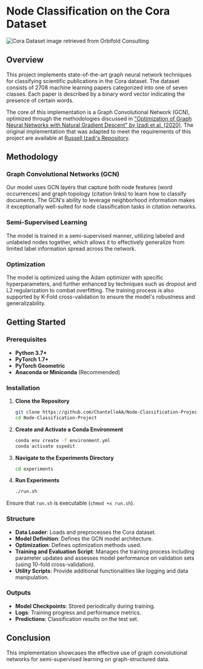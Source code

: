 # Node Classification on the Cora Dataset

![Cora Dataset image retrieved from Orbifold Consulting](https://github.com/ChantelleAA/Node-Classification-Project/assets/115734837/9e23519d-edbc-420b-bf2e-425078a42bf4)

## Overview

This project implements state-of-the-art graph neural network techniques for classifying scientific publications in the Cora dataset. The dataset consists of 2708 machine learning papers categorized into one of seven classes. Each paper is described by a binary word vector indicating the presence of certain words.

The core of this implementation is a Graph Convolutional Network (GCN), optimized through the methodologies discussed in ["Optimization of Graph Neural Networks with Natural Gradient Descent" by Izadi et al. (2020)](https://arxiv.org/pdf/2008.09624v1.pdf).  The original implementation that was adapted to meet the requirements of this project are available at [Russell Izadi's Repository](https://github.com/russellizadi/ssp).

## Methodology

### Graph Convolutional Networks (GCN)

Our model uses GCN layers that capture both node features (word occurrences) and graph topology (citation links) to learn how to classify documents. The GCN's ability to leverage neighborhood information makes it exceptionally well-suited for node classification tasks in citation networks.

### Semi-Supervised Learning

The model is trained in a semi-supervised manner, utilizing labeled and unlabeled nodes together, which allows it to effectively generalize from limited label information spread across the network.

### Optimization

The model is optimized using the Adam optimizer with specific hyperparameters, and further enhanced by techniques such as dropout and L2 regularization to combat overfitting. The training process is also supported by K-Fold cross-validation to ensure the model's robustness and generalizability.

## Getting Started

### Prerequisites

- **Python 3.7+**
- **PyTorch 1.7+**
- **PyTorch Geometric**
- **Anaconda or Miniconda** (Recommended)

### Installation

1. **Clone the Repository**
   ```bash
   git clone https://github.com/ChantelleAA/Node-Classification-Project
   cd Node-Classification-Project
   ```

2. **Create and Activate a Conda Environment**
   ```bash
   conda env create -f environment.yml
   conda activate sspedit
   ```

3. **Navigate to the Experiments Directory**
   ```bash
   cd experiments
   ```

4. **Run Experiments**
   ```bash
   ./run.sh
   ```

Ensure that `run.sh` is executable (`chmod +x run.sh`).

### Structure

- **Data Loader**: Loads and preprocesses the Cora dataset.
- **Model Definition**: Defines the GCN model architecture.
- **Optimization**: Defines optimization methods used.
- **Training and Evaluation Script**: Manages the training process including parameter updates and assesses model performance on validation sets (using 10-fold cross-validation).
- **Utility Scripts**: Provide additional functionalities like logging and data manipulation.

### Outputs

- **Model Checkpoints**: Stored periodically during training.
- **Logs**: Training progress and performance metrics.
- **Predictions**: Classification results on the test set.

## Conclusion

This implementation showcases the effective use of graph convolutional networks for semi-supervised learning on graph-structured data.
